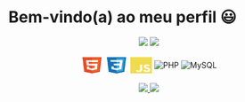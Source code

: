 # Bem-vindo(a) ao meu perfil 😃

<div style="display: flex; flex-direction: column; justify-content: center; align-items: center;">
  <div>
    <img src="https://github-readme-stats.vercel.app/api?username=murilo-figueiredo&show_icons=true&theme=tokyonight&include_all_commits=true&count_private=true" height="180em">
    <img src="https://github-readme-stats.vercel.app/api/top-langs/?username=murilo-figueiredo&layout=compact&langs_count=6&theme=tokyonight&hide=asp.net,shell" height="180em">
  </div>
      
  <div><br>
    <img src="https://raw.githubusercontent.com/devicons/devicon/master/icons/html5/html5-original.svg" align="center" alt="HTML" height="30" width="40">
    <img src="https://raw.githubusercontent.com/devicons/devicon/master/icons/css3/css3-original.svg" align="center" alt="CSS" height="30" width="40">
    <img src="https://raw.githubusercontent.com/devicons/devicon/master/icons/javascript/javascript-plain.svg" align="center" alt="JavaScript" height="30" width="40">
    <img src="https://cdn.jsdelivr.net/gh/devicons/devicon/icons/php/php-original.svg" align="center" alt="PHP" height="30" width="40">
    <img src="https://cdn.jsdelivr.net/gh/devicons/devicon/icons/mysql/mysql-plain-wordmark.svg" align="center" alt="MySQL" height="30" width="40">
  </div>
  <br>
  
  <div style="gap: 20px;">
    <a href="https://www.linkedin.com/in/murilo-rodrigues-figueiredo/" target="_blank">
      <img src="https://img.shields.io/badge/-LinkedIn-%230077B5?style=for-the-badge&logo=linkedin&logoColor=white">
    </a>
    <a href="mailto:murilor.figueiredo@gmail.com" target="_blank">
      <img src="https://img.shields.io/badge/-Email-%230077B5?style=for-the-badge&logo=gmail&logoColor=white%22">
    </a>
  </div>
</div>
